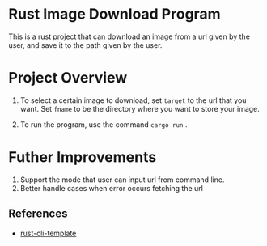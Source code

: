 # Rust Image Download Program
This is a rust project that can download an image from a url given by the user, and save it to the path given by the user.  

# Project Overview 
1. To select a certain image to download, set `target` to the url that you want. Set `fname` to be the directory where you want to store your image. 

2. To run the program, use the command `cargo run` . 

# Futher Improvements
1. Support the mode that user can input url from command line. 
2. Better handle cases when error occurs fetching the url 

## References

* [rust-cli-template](https://github.com/kbknapp/rust-cli-template)
